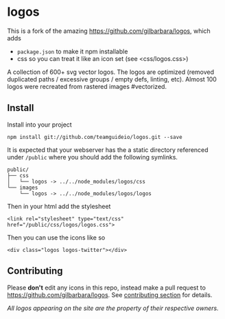 # logos
This is a fork of the amazing <https://github.com/gilbarbara/logos>, which adds

 * `package.json` to make it npm installable
 * css so you can treat it like an icon set (see <css/logos.css>)

A collection of 600+ svg vector logos. The logos are optimized (removed duplicated paths / excessive groups / empty defs, linting, etc). Almost 100 logos were recreated from rastered images #vectorized.


## Install
Install into your project

    npm install git://github.com/teamguideio/logos.git --save

It is expected that your webserver has the a static directory referenced under `/public` where you should add the following symlinks.

    public/
    ├── css
    │   └── logos -> ../../node_modules/logos/css
    └── images
        └── logos -> ../../node_modules/logos/logos

Then in your html add the stylesheet

    <link rel="stylesheet" type="text/css" href="/public/css/logos/logos.css">

Then you can use the icons like so

    <div class="logos logos-twitter"></div>


## Contributing
Please **don't** edit any icons in this repo, instead make a pull request to <https://github.com/gilbarbara/logos>. See [contributing section](https://github.com/gilbarbara/logos#contributing) for details.

*All logos appearing on the site are the property of their respective owners.*
